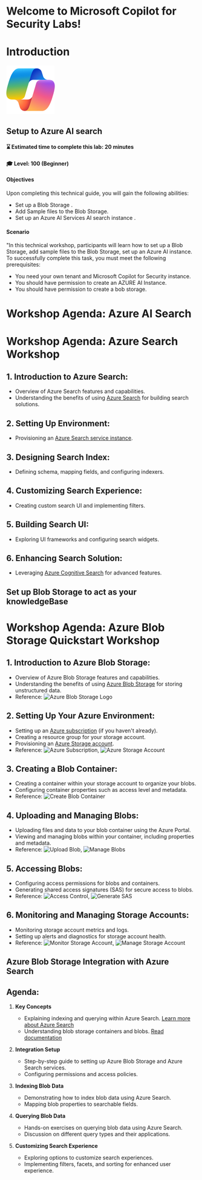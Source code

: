 # Welcome to Microsoft Copilot for Security Labs!
# Introduction
![Security CoPilot Logo](https://github.com/Azure/Copilot-For-Security/blob/main/Images/ic_fluent_copilot_64_64%402x.png)
## Setup to Azure AI search 
#### ⌛ Estimated time to complete this lab: 20 minutes
#### 🎓 Level: 100 (Beginner)

#### Objectives

Upon completing this technical guide, you will gain the following abilities:<br>

* Set up a Blob Storage .<br>
* Add Sample files to the Blob Storage.<br>
* Set up an Azure AI Services AI search instance .<br>

#### Scenario
"In this technical workshop, participants will learn how to set up a Blob Storage, add sample files to the Blob Storage, set up an Azure AI instance. To successfully complete this task, you must meet the following prerequisites:<br>

* You need your own tenant and Microsoft Copilot for Security instance.<br>
* You should have permission to create an AZURE AI Instance.<br>
* You should have permission to create a bob storage.<br>

# Workshop Agenda: Azure AI Search

# Workshop Agenda: Azure Search Workshop

## 1. Introduction to Azure Search:
- Overview of Azure Search features and capabilities.
- Understanding the benefits of using [Azure Search](https://azure.microsoft.com/en-us/services/search/) for building search solutions.

## 2. Setting Up Environment:
- Provisioning an [Azure Search service instance](https://docs.microsoft.com/en-us/azure/search/search-create-service-portal).

## 3. Designing Search Index:
- Defining schema, mapping fields, and configuring indexers.
  
## 4. Customizing Search Experience:
- Creating custom search UI and implementing filters.
  
## 5. Building Search UI:
- Exploring UI frameworks and configuring search widgets.
  
## 6. Enhancing Search Solution:
- Leveraging [Azure Cognitive Search](https://azure.microsoft.com/en-us/services/cognitive-services/search/) for advanced features.

## Set up Blob Storage to act as your knowledgeBase
# Workshop Agenda: Azure Blob Storage Quickstart Workshop

## 1. Introduction to Azure Blob Storage:
- Overview of Azure Blob Storage features and capabilities.
- Understanding the benefits of using [Azure Blob Storage](https://azure.microsoft.com/en-us/services/storage/blobs/) for storing unstructured data.
- Reference: ![Azure Blob Storage Logo](https://docs.microsoft.com/en-us/azure/storage/common/storage-introduction.svg)

## 2. Setting Up Your Azure Environment:
- Setting up an [Azure subscription](https://azure.microsoft.com/free/) (if you haven't already).
- Creating a resource group for your storage account.
- Provisioning an [Azure Storage account](https://docs.microsoft.com/en-us/azure/storage/common/storage-quickstart-create-account?tabs=azure-portal).
- Reference: ![Azure Subscription](https://docs.microsoft.com/en-us/azure/storage/blobs/media/storage-create-storage-account/create-storage-account-1.png), ![Azure Storage Account](https://docs.microsoft.com/en-us/azure/storage/blobs/media/storage-create-storage-account/create-storage-account-2.png)

## 3. Creating a Blob Container:
- Creating a container within your storage account to organize your blobs.
- Configuring container properties such as access level and metadata.
- Reference: ![Create Blob Container](https://docs.microsoft.com/en-us/azure/storage/blobs/media/storage-quickstart-blobs-portal/create-blob-container.png)

## 4. Uploading and Managing Blobs:
- Uploading files and data to your blob container using the Azure Portal.
- Viewing and managing blobs within your container, including properties and metadata.
- Reference: ![Upload Blob](https://docs.microsoft.com/en-us/azure/storage/blobs/media/storage-quickstart-blobs-portal/upload-blob.png), ![Manage Blobs](https://docs.microsoft.com/en-us/azure/storage/blobs/media/storage-quickstart-blobs-portal/manage-blob.png)

## 5. Accessing Blobs:
- Configuring access permissions for blobs and containers.
- Generating shared access signatures (SAS) for secure access to blobs.
- Reference: ![Access Control](https://docs.microsoft.com/en-us/azure/storage/blobs/media/storage-quickstart-blobs-portal/access-control.png), ![Generate SAS](https://docs.microsoft.com/en-us/azure/storage/blobs/media/storage-quickstart-blobs-portal/generate-sas.png)

## 6. Monitoring and Managing Storage Accounts:
- Monitoring storage account metrics and logs.
- Setting up alerts and diagnostics for storage account health.
- Reference: ![Monitor Storage Account](https://docs.microsoft.com/en-us/azure/storage/blobs/media/storage-quickstart-blobs-portal/monitor-storage-account.png), ![Manage Storage Account](https://docs.microsoft.com/en-us/azure/storage/blobs/media/storage-quickstart-blobs-portal/manage-storage-account.png)

## Azure Blob Storage Integration with Azure Search
## Agenda:

1. **Key Concepts**
   - Explaining indexing and querying within Azure Search. [Learn more about Azure Search](https://learn.microsoft.com/en-us/azure/search/search-what-is-azure-search)
   - Understanding blob storage containers and blobs. [Read documentation](https://docs.microsoft.com/en-us/azure/storage/blobs/storage-blobs-introduction)

2. **Integration Setup**
   - Step-by-step guide to setting up Azure Blob Storage and Azure Search services.
   - Configuring permissions and access policies.

3. **Indexing Blob Data**
   - Demonstrating how to index blob data using Azure Search.
   - Mapping blob properties to searchable fields.

4. **Querying Blob Data**
   - Hands-on exercises on querying blob data using Azure Search.
   - Discussion on different query types and their applications.
   
5. **Customizing Search Experience**
   - Exploring options to customize search experiences.
   - Implementing filters, facets, and sorting for enhanced user experience.

